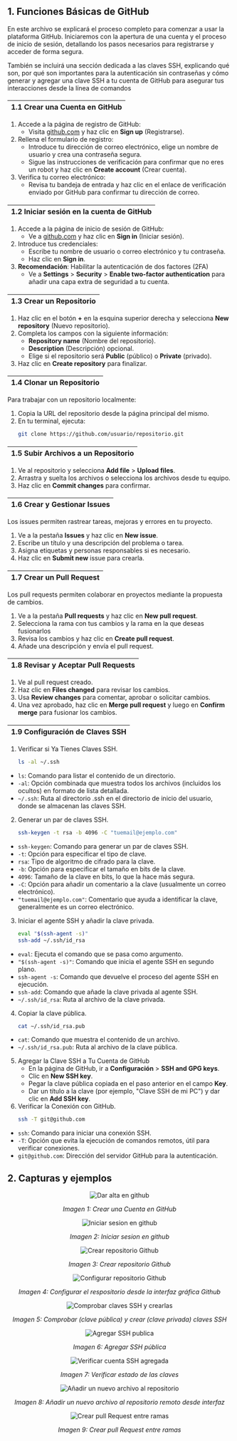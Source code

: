 ## 1. Funciones Básicas de GitHub
En este archivo se explicará el proceso completo para comenzar a usar la plataforma GitHub. Iniciaremos con la apertura de una cuenta y el proceso de inicio de sesión, detallando los pasos necesarios para registrarse y acceder de forma segura.

También se incluirá una sección dedicada a las claves SSH, explicando qué son, por qué son importantes para la autenticación sin contraseñas y cómo generar y agregar una clave SSH a tu cuenta de GitHub para asegurar tus interacciones desde la línea de comandos
####
| 1.1 Crear una Cuenta en GitHub|
|:-----------------------:|
1. Accede a la página de registro de GitHub:
   - Visita [github.com](https://github.com) y haz clic en **Sign up** (Registrarse).
2. Rellena el formulario de registro:
   - Introduce tu dirección de correo electrónico, elige un nombre de usuario y crea una contraseña segura.
   - Sigue las instrucciones de verificación para confirmar que no eres un robot y haz clic en **Create account** (Crear cuenta).
3. Verifica tu correo electrónico:
   - Revisa tu bandeja de entrada y haz clic en el enlace de verificación enviado por GitHub para confirmar tu dirección de correo.
####
| 1.2 Iniciar sesión en la cuenta de GitHub|
|:-----------------------:|
1. Accede a la página de inicio de sesión de GitHub:
   - Ve a [github.com](https://github.com) y haz clic en **Sign in** (Iniciar sesión).
2. Introduce tus credenciales:
   - Escribe tu nombre de usuario o correo electrónico y tu contraseña.
   - Haz clic en **Sign in**.
3. **Recomendación**: Habilitar la autenticación de dos factores (2FA) 
   - Ve a **Settings** > **Security** > **Enable two-factor authentication** para añadir una capa extra de seguridad a tu cuenta.
####
| 1.3 Crear un Repositorio|
|:-----------------------:|
1. Haz clic en el botón **+** en la esquina superior derecha y selecciona **New repository** (Nuevo repositorio).
2. Completa los campos con la siguiente información:
   - **Repository name** (Nombre del repositorio).
   - **Description** (Descripción) opcional.
   - Elige si el repositorio será **Public** (público) o **Private** (privado).
3. Haz clic en **Create repository** para finalizar.
####
| 1.4 Clonar un Repositorio|
|:-----------------------:|

Para trabajar con un repositorio localmente:
1. Copia la URL del repositorio desde la página principal del mismo.
2. En tu terminal, ejecuta:
   ```bash
   git clone https://github.com/usuario/repositorio.git
####
| 1.5 Subir Archivos a un Repositorio|
|:-----------------------:|
1. Ve al repositorio y selecciona **Add file** > **Upload files**.
2. Arrastra y suelta los archivos o selecciona los archivos desde tu equipo.
3. Haz clic en **Commit changes** para confirmar.
####
| 1.6 Crear y Gestionar Issues|
|:-----------------------:|

Los issues permiten rastrear tareas, mejoras y errores en tu proyecto.

1. Ve a la pestaña **Issues** y haz clic en **New issue**.
2. Escribe un título y una descripción del problema o tarea.
3. Asigna etiquetas y personas responsables si es necesario.
4. Haz clic en **Submit new** issue para crearla.
#### 
| 1.7 Crear un Pull Request|
|:-----------------------:|

Los pull requests permiten colaborar en proyectos mediante la propuesta de cambios.

1. Ve a la pestaña **Pull requests** y haz clic en **New pull request**.
2. Selecciona la rama con tus cambios y la rama en la que deseas fusionarlos
3. Revisa los cambios y haz clic en **Create pull request**.
4. Añade una descripción y envía el pull request.
####
| 1.8 Revisar y Aceptar Pull Requests|
|:-----------------------:|
1. Ve al pull request creado.
2. Haz clic en **Files changed** para revisar los cambios.
3. Usa **Review changes** para comentar, aprobar o solicitar cambios.
4. Una vez aprobado, haz clic en **Merge pull request** y luego en **Confirm merge** para fusionar los cambios.
####
|1.9 Configuración de Claves SSH|
|:-----------------------:|
1. Verificar si Ya Tienes Claves SSH.
   ```bash
   ls -al ~/.ssh
- `ls`: Comando para listar el contenido de un directorio.
- `-al`: Opción combinada que muestra todos los archivos (incluidos los ocultos) en formato de lista detallada.
- `~/.ssh`: Ruta al directorio .ssh en el directorio de inicio del usuario, donde se almacenan las claves SSH.
2. Generar un par de claves SSH.
   ```bash
   ssh-keygen -t rsa -b 4096 -C "tuemail@ejemplo.com"
   ```
- `ssh-keygen`: Comando para generar un par de claves SSH.
- `-t`: Opción para especificar el tipo de clave.
- `rsa`: Tipo de algoritmo de cifrado para la clave.
- `-b`: Opción para especificar el tamaño en bits de la clave.
- `4096`: Tamaño de la clave en bits, lo que la hace más segura.
- `-C`: Opción para añadir un comentario a la clave (usualmente un correo electrónico).
- `"tuemail@ejemplo.com"`: Comentario que ayuda a identificar la clave, generalmente es un correo electrónico.
3. Iniciar el agente SSH y añadir la clave privada.
   ```bash
   eval "$(ssh-agent -s)"
   ssh-add ~/.ssh/id_rsa
- `eval`: Ejecuta el comando que se pasa como argumento.
- `"$(ssh-agent -s)"`: Comando que inicia el agente SSH en segundo plano.
- `ssh-agent -s`: Comando que devuelve el proceso del agente SSH en ejecución.
- `ssh-add`: Comando que añade la clave privada al agente SSH.
- `~/.ssh/id_rsa`: Ruta al archivo de la clave privada.
4. Copiar la clave pública.
   ```bash
   cat ~/.ssh/id_rsa.pub
- `cat`: Comando que muestra el contenido de un archivo.
- `~/.ssh/id_rsa.pub`: Ruta al archivo de la clave pública.

5. Agregar la Clave SSH a Tu Cuenta de GitHub
   - En la página de GitHub, ir a **Configuración** > **SSH and GPG keys**.
   - Clic en **New SSH key**.
   - Pegar la clave pública copiada en el paso anterior en el campo **Key**.
   - Dar un título a la clave (por ejemplo, "Clave SSH de mi PC") y dar clic en **Add SSH key**.
6. Verificar la Conexión con GitHub.
   ```bash
   ssh -T git@github.com
- `ssh`: Comando para iniciar una conexión SSH.
- `-T`: Opción que evita la ejecución de comandos remotos, útil para verificar conexiones.
- `git@github.com`: Dirección del servidor GitHub para la autenticación.

## 2. Capturas y ejemplos

<p align="center">
  <img src="./images/Dar%20alta%20en%20github.png" alt="Dar alta en github">
</p>
<p align="center"><em>Imagen 1: Crear una Cuenta en GitHub</em></p>

<p align="center">
  <img src="./images/Iniciar%20sesion%20en%20github.png" alt="Iniciar sesion en github">
</p>
<p align="center"><em>Imagen 2: Iniciar sesion en github</em></p>

<p align="center">
  <img src="./images/Crear%20repositorio%20Github.png" alt="Crear repositorio Github">
</p>

<p align="center"><em>Imagen 3: Crear repositorio Github</em></p>

<p align="center">
  <img src="./images/Configurar%20repositorio%20Github.png" alt="Configurar repositorio Github">
</p>

<p align="center"><em>Imagen 4: Configurar el respositorio desde la interfaz gráfica Github</em></p>

<p align="center">
  <img src="./images/Comprobar%20claves%20SSH%20y%20crearlas.png" alt="Comprobar claves SSH y crearlas">
</p>

<p align="center"><em>Imagen 5: Comprobar (clave pública) y crear (clave privada) claves SSH</em></p>

<p align="center">
  <img src="./images/Agregar%20SSH%20publica.png" alt="Agregar SSH publica">
</p>

<p align="center"><em>Imagen 6: Agregar SSH pública</em></p>

<p align="center">
  <img src="./images/Verificar%20cuenta%20SSH%20agregada.png" alt="Verificar cuenta SSH agregada">
</p>

<p align="center"><em>Imagen 7: Verificar estado de las claves</em></p>

<p align="center">
  <img src="./images/Añadir%20un%20nuevo%20archivo%20al%20repositorio.png" alt="Añadir un nuevo archivo al repositorio">
</p>

<p align="center"><em>Imagen 8: Añadir un nuevo archivo al repositorio remoto desde interfaz</em></p>

<p align="center">
  <img src="./images/Crear%20pull%20Request%20entre%20ramas.png" alt="Crear pull Request entre ramas">
</p>

<p align="center"><em>Imagen 9: Crear pull Request entre ramas</em></p>